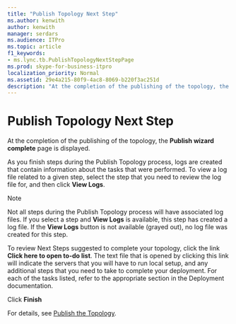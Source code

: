 ```yaml
---
title: "Publish Topology Next Step"
ms.author: kenwith
author: kenwith
manager: serdars
ms.audience: ITPro
ms.topic: article
f1_keywords:
- ms.lync.tb.PublishTopologyNextStepPage
ms.prod: skype-for-business-itpro
localization_priority: Normal
ms.assetid: 29e4a215-80f9-4ac8-8069-b220f3ac251d
description: "At the completion of the publishing of the topology, the Publish wizard complete page is displayed."
---
```


# Publish Topology Next Step
 
At the completion of the publishing of the topology, the **Publish wizard complete** page is displayed.
  
As you finish steps during the Publish Topology process, logs are created that contain information about the tasks that were performed. To view a log file related to a given step, select the step that you need to review the log file for, and then click **View Logs**. 
  
> [!NOTE]
> Not all steps during the Publish Topology process will have associated log files. If you select a step and **View Logs** is available, this step has created a log file. If the **View Logs** button is not available (grayed out), no log file was created for this step.
  
To review Next Steps suggested to complete your topology, click the link **Click here to open to-do list**. The text file that is opened by clicking this link will indicate the servers that you will have to run local setup, and any additional steps that you need to take to complete your deployment. For each of the tasks listed, refer to the appropriate section in the Deployment documentation. 
  
Click **Finish**
  
For details, see [Publish the Topology](http://technet.microsoft.com/library/3b5a744b-b3a8-4538-a55e-e2e4f72dff47.aspx).
  

